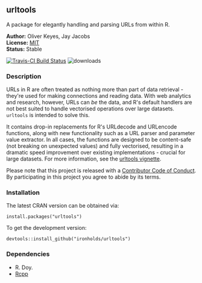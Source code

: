 ## urltools
A package for elegantly handling and parsing URLs from within R.

__Author:__ Oliver Keyes, Jay Jacobs<br/>
__License:__ [MIT](http://opensource.org/licenses/MIT)<br/>
__Status:__ Stable

[![Travis-CI Build Status](https://travis-ci.org/Ironholds/urltools.svg?branch=master)](https://travis-ci.org/Ironholds/urltools) ![downloads](http://cranlogs.r-pkg.org/badges/grand-total/urltools)

### Description

URLs in R are often treated as nothing more than part of data retrieval -
they're used for making connections and reading data. With web analytics
and research, however, URLs can *be* the data, and R's default handlers
are not best suited to handle vectorised operations over large datasets.
<code>urltools</code> is intended to solve this. 

It contains drop-in replacements for R's URLdecode and URLencode functions, along
with new functionality such as a URL parser and parameter value extractor. In all
cases, the functions are designed to be content-safe (not breaking on unexpected values)
and fully vectorised, resulting in a dramatic speed improvement over existing implementations -
crucial for large datasets. For more information, see the [urltools vignette](https://github.com/Ironholds/urltools/blob/master/vignettes/urltools.Rmd).

Please note that this project is released with a [Contributor Code of Conduct](CODE_OF_CONDUCT.md).
By participating in this project you agree to abide by its terms.

### Installation

The latest CRAN version can be obtained via:

    install.packages("urltools")
    
To get the development version:

    devtools::install_github("ironholds/urltools")

### Dependencies
* R. Doy.
* [Rcpp](https://cran.r-project.org/package=Rcpp)
